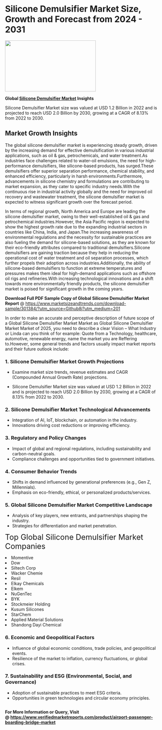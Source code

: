 <H1>Silicone Demulsifier Market Size, Growth and Forecast from 2024 - 2031</H1><img class="aligncenter size-medium wp-image-584254" src="https://thirdeyenews.in/wp-content/uploads/2024/09/Global-Market-Research-300x168.jpeg" alt="" width="300" height="168" /><p><strong>Global&nbsp;<a href="https://www.marketsizeandtrends.com/download-sample/301384/?utm_source=Github8j?utm_medium=201">Silicone Demulsifier Market</a> Insights</strong></p><p>Silicone Demulsifier Market size was valued at USD 1.2 Billion in 2022 and is projected to reach USD 2.0 Billion by 2030, growing at a CAGR of 8.13% from 2022 to 2030.</p><p><h2>Market Growth Insights</h2> <p>The global silicone demulsifier market is experiencing steady growth, driven by the increasing demand for effective demulsification in various industrial applications, such as oil & gas, petrochemicals, and water treatment.As industries face challenges related to water-oil emulsions, the need for high-performance demulsifiers, like silicone-based products, has surged.These demulsifiers offer superior separation performance, chemical stability, and enhanced efficiency, particularly in harsh environments.Furthermore, advancements in silicone chemistry and formulations are contributing to market expansion, as they cater to specific industry needs.With the continuous rise in industrial activity globally and the need for improved oil recovery and wastewater treatment, the silicone demulsifier market is expected to witness significant growth over the forecast period.</p> <p>In terms of regional growth, North America and Europe are leading the silicone demulsifier market, owing to their well-established oil & gas and petrochemical industries.However, the Asia Pacific region is expected to show the highest growth rate due to the expanding industrial sectors in countries like China, India, and Japan.The increasing awareness of environmental regulations and the necessity for sustainable practices are also fueling the demand for silicone-based solutions, as they are known for their eco-friendly attributes compared to traditional demulsifiers.Silicone demulsifiers are gaining traction because they help in reducing the operational cost of water treatment and oil separation processes, which further propels their adoption across industries.Additionally, the ability of silicone-based demulsifiers to function at extreme temperatures and pressures makes them ideal for high-demand applications such as offshore oil rigs and refineries.With increasing technological innovations and a shift towards more environmentally friendly products, the silicone demulsifier market is poised for significant growth in the coming years.</p> <p><span class=""><strong>Download Full PDF Sample Copy of Global Silicone Demulsifier Market Report</strong> @ <a href="https://www.marketsizeandtrends.com/download-sample/301384/?utm_source=Github8j?utm_medium=201" target="_blank">https://www.marketsizeandtrends.com/download-sample/301384/?utm_source=Github8j?utm_medium=201</a></span></p><p>In order to make an accurate and perceptive description of future scope of a Global&nbsp;Silicone Demulsifier Market Market as Global&nbsp;Silicone Demulsifier Market Market of 2025, you need to describe a clear Vision &ndash; What Industry or Linda can you think of for example: Quote from a Technology, healthcare, automotive, renewable energy, name the market you are Reffering to.However, some general trends and factors usually impact market reports and their future outlook include:</p><h3>1.&nbsp;<strong>Silicone Demulsifier Market Growth Projections</strong></h3><ul><li>Examine market size trends, revenue estimates and CAGR (Compounded Annual Growth Rate) projections.</li><li><p>Silicone Demulsifier Market size was valued at USD 1.2 Billion in 2022 and is projected to reach USD 2.0 Billion by 2030, growing at a CAGR of 8.13% from 2022 to 2030.</p></li></ul><h3>2.&nbsp;<strong>Silicone Demulsifier Market Technological Advancements</strong></h3><ul><li>Integration of AI, IoT, blockchain, or automation in the industry.</li><li>Innovations driving cost reductions or improving efficiency.</li></ul><h3>3.&nbsp;<strong>Regulatory and Policy Changes</strong></h3><ul><li>Impact of global and regional regulations, including sustainability and carbon-neutral goals.</li><li>Compliance challenges and opportunities tied to government initiatives.</li></ul><h3>4.&nbsp;<strong>Consumer Behavior Trends</strong></h3><ul><li>Shifts in demand influenced by generational preferences (e.g., Gen Z, Millennials).</li><li>Emphasis on eco-friendly, ethical, or personalized products/services.</li></ul><h3>5.&nbsp;<strong>Global Silicone Demulsifier Market Competitive Landscape</strong></h3><ul><li>Analysis of key players, new entrants, and partnerships shaping the industry.</li><li>Strategies for differentiation and market penetration.</li></ul><p data-pm-slice="1 1 []"><span style="color: inherit; font-family: inherit; font-size: 25px;">Top Global Silicone Demulsifier Market Companies</span></p><div class="" data-test-id=""><p><li>Momentive</li><li> Dow</li><li> Siltech Corp</li><li> Wacker Chemie</li><li> Resil</li><li> Elkay Chemicals</li><li> Elkem</li><li> NuGenTec</li><li> BYK</li><li> Stockmeier Holding</li><li> Kusum Silicones</li><li> StarChem</li><li> Applied Material Solutions</li><li> Shandong Dayi Chemical</li></p></div><h3>6.&nbsp;<strong>Economic and Geopolitical Factors</strong></h3><ul><li>Influence of global economic conditions, trade policies, and geopolitical events.</li><li>Resilience of the market to inflation, currency fluctuations, or global crises.</li></ul><h3>7.&nbsp;<strong>Sustainability and ESG (Environmental, Social, and Governance)</strong></h3><ul><li>Adoption of sustainable practices to meet ESG criteria.</li><li>Opportunities in green technologies and circular economy principles.</li></ul><h2><strong style="font-size: 14px;">For More Information or Query, Visit @&nbsp;</strong><a style="background-color: #ffffff; font-size: 14px;" href="https://www.marketsizeandtrends.com/report/silicone-demulsifier-market/" target="_blank">https://www.verifiedmarketreports.com/product/airport-passenger-boarding-bridge-market</a></h2>
